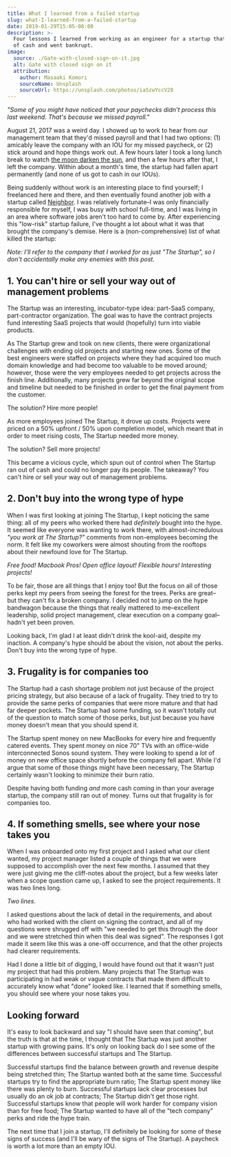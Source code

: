 ```yaml
---
title: What I learned from a failed startup
slug: what-I-learned-from-a-failed-startup
date: 2019-01-29T15:05-08:00
description: >-
  Four lessons I learned from working as an engineer for a startup that ran out
  of cash and went bankrupt. 
image:
  source: ./Gate-with-closed-sign-on-it.jpg
  alt: Gate with closed sign on it
  attribution:
    author: Masaaki Komori
    sourceName: Unsplash
    sourceUrl: https://unsplash.com/photos/iaSzwYccV28
---
```


*"Some of you might have noticed that your paychecks didn't process this last weekend. That's because we missed payroll."*

August 21, 2017 was a weird day. I showed up to work to hear from our management team that they'd missed payroll and that I had two options: (1) amicably leave the company with an IOU for my missed paycheck, or (2) stick around and hope things work out. A few hours later I took a long lunch break to watch [the moon darken the sun](https://www.washingtonpost.com/science/2018/08/14/solar-eclipse-was-one-most-watched-events-american-history-survey-finds/?noredirect=on&utm_term=.91e4f92b49cc "Solar Eclipse 2017"), and then a few hours after that, I left the company. Within about a month's time, the startup had fallen apart permanently (and none of us got to cash in our IOUs).

Being suddenly without work is an interesting place to find yourself; I freelanced here and there, and then eventually found another job with a startup called [Neighbor](http://neighbor.com "Neighbor: the Airbnb of Storage"). I was relatively fortunate–I was only financially responsible for myself, I was busy with school full-time, and I was living in an area where software jobs aren't too hard to come by. After experiencing this "low-risk" startup failure, I've thought a lot about what it was that brought the company's demise. Here is a (non-comprehensive) list of what killed the startup: 

*Note: I'll refer to the company that I worked for as just "The Startup", so I don't accidentally make any enemies with this post.*

## 1. You can't hire or sell your way out of management problems

The Startup was an interesting, incubator-type idea: part-SaaS company, part-contractor organization. The goal was to have the contract projects fund interesting SaaS projects that would (hopefully) turn into viable products.

As The Startup grew and took on new clients, there were organizational challenges with ending old projects and starting new ones. Some of the best engineers were staffed on projects where they had acquired too much domain knowledge and had become too valuable to be moved around; however, those were the very employees needed to get projects across the finish line. Additionally, many projects grew far beyond the original scope and timeline but needed to be finished in order to get the final payment from the customer.

The solution? Hire more people!

As more employees joined The Startup, it drove up costs. Projects were priced on a 50% upfront / 50% upon completion model, which meant that in order to meet rising costs, The Startup needed more money.

The solution? Sell more projects!

This became a vicious cycle, which spun out of control when The Startup ran out of cash and could no longer pay its people. The takeaway? You can't hire or sell your way out of management problems.

## 2. Don't buy into the wrong type of hype

When I was first looking at joining The Startup, I kept noticing the same thing: all of my peers who worked there had *definitely* bought into the hype. It seemed like everyone was wanting to work there, with almost-incredulous *"you work at The Startup?"* comments from non-employees becoming the norm. It felt like my coworkers were almost shouting from the rooftops about their newfound love for The Startup.

*Free food! Macbook Pros! Open office layout! Flexible hours! Interesting projects!*

To be fair, those are all things that I enjoy too! But the focus on all of those perks kept my peers from seeing the forest for the trees. Perks are great–but they can't fix a broken company. I decided not to jump on the hype bandwagon because the things that really mattered to me–excellent leadership, solid project management, clear execution on a company goal–hadn't yet been proven. 

Looking back, I'm glad I at least didn't drink the kool-aid, despite my inaction. A company's hype should be about the vision, not about the perks. Don't buy into the wrong type of hype.

## 3. Frugality is for companies too

The Startup had a cash shortage problem not just because of the project pricing strategy, but also because of a lack of frugality. They tried to try to provide the same perks of companies that were more mature and that had far deeper pockets. The Startup had some funding, so it wasn't totally out of the question to match some of those perks, but just because you have money doesn't mean that you should spend it. 

The Startup spent money on new MacBooks for every hire and frequently catered events. They spent money on nice 70" TVs with an office-wide interconnected Sonos sound system. They were looking to spend a *lot* of money on new office space shortly before the company fell apart. While I'd argue that some of those things might have been necessary, The Startup certainly wasn't looking to minimize their burn ratio.

Despite having both funding *and* more cash coming in than your average startup, the company still ran out of money. Turns out that frugality is for companies too.

## 4. If something smells, see where your nose takes you

When I was onboarded onto my first project and I asked what our client wanted, my project manager listed a couple of things that we were supposed to accomplish over the next few months. I assumed that they were just giving me the cliff-notes about the project, but a few weeks later when a scope question came up, I asked to see the project requirements. It was two lines long.

*Two lines.*

I asked questions about the lack of detail in the requirements, and about who had worked with the client on signing the contract, and all of my questions were shrugged off with "we needed to get this through the door and we were stretched thin when this deal was signed". The responses I got made it seem like this was a one-off occurrence, and that the other projects had clearer requirements.

Had I done a little bit of digging, I would have found out that it wasn't just my project that had this problem. Many projects that The Startup was participating in had weak or vague contracts that made them difficult to accurately know what "done" looked like. I learned that if something smells, you should see where your nose takes you.

## Looking forward

It's easy to look backward and say "I should have seen that coming", but the truth is that at the time, I thought that The Startup was just another startup with growing pains. It's only on looking back do I see some of the differences between successful startups and The Startup. 

Successful startups find the balance between growth and revenue despite being stretched thin; The Startup wanted both at the same time. Successful startups try to find the appropriate burn ratio; The Startup spent money like there was plenty to burn. Successful startups lack clear processes but usually do an ok job at contracts; The Startup didn't get those right. Successful startups know that people will work harder for company vision than for free food; The Startup wanted to have all of the "tech company" perks and ride the hype train.

The next time that I join a startup, I'll definitely be looking for some of these signs of success (and I'll be wary of the signs of The Startup). A paycheck is worth a lot more than an empty IOU.